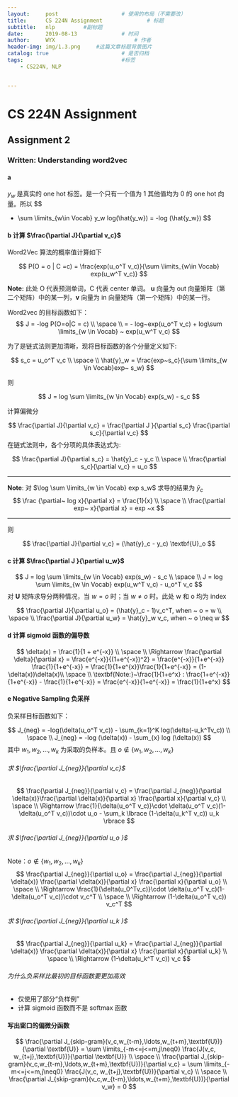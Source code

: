 ```yaml
---
layout:     post   				    # 使用的布局（不需要改）
title:      CS 224N Assignment 				# 标题 
subtitle:   nlp         #副标题
date:       2019-08-13 				# 时间
author:     WYX 						# 作者
header-img: img/1.3.png 	#这篇文章标题背景图片
catalog: true 						# 是否归档
tags:								#标签
    - CS224N, NLP


---
```




# CS 224N Assignment 



## Assignment 2

### Written: Understanding word2vec

#### a

$y_w$ 是真实的 one hot 标签。是一个只有一个值为 1 其他值均为 0 的 one hot 向量。所以
$$
- \sum \limits_{w\in Vocab} y_w log(\hat{y_w}) = -log (\hat{y_w})
$$

#### b 计算 $\frac{\partial J}{\partial v_c}$

Word2Vec 算法的概率值计算如下


$$
P(O = o | C =c) = \frac{exp(u_o^T v_c)}{\sum \limits_{w\in Vocab} exp(u_w^T v_c)}
$$


**Note:** 此处 O 代表预测单词，C 代表 center 单词。 **u** 向量为 out 向量矩阵（第二个矩阵）中的某一列，**v** 向量为 in 向量矩阵（第一个矩阵）中的某一行。

 Word2vec 的目标函数如下：
$$
J = -log P(O=o|C = c) \\
\space \\
= - log~exp(u_o^T v_c) + log\sum \limits_{w \in Vocab} ~ exp(u_w^T v_c)
$$


为了是链式法则更加清晰，现将目标函数的各个分量定义如下:


$$
s_c = u_o^T v_c \\
\space  \\
\hat{y}_w = \frac{exp~s_c}{\sum \limits_{w \in Vocab}exp~ s_w}
$$


则 


$$
J = log \sum \limits_{w \in Vocab} exp(s_w) - s_c
$$


计算偏微分


$$
\frac{\partial J}{\partial v_c} = \frac{\partial J }{\partial s_c} \frac{\partial s_c}{\partial v_c}
$$
在链式法则中，各个分项的具体表达式为:


$$
\frac{\partial J}{\partial s_c} = \hat{y}_c - y_c \\
\space \\
\frac{\partial s_c}{\partial v_c} = u_o
$$

---

**Note**: 对 $\log \sum \limits_{w \in Vocab} exp s_w$ 求导的结果为  $\hat{y}_c$
$$
\frac {\partial~ log x}{\partial x} = \frac{1}{x} \\
\space \\
\frac{\partial exp~ x}{\partial x} = exp ~x
$$

---

则 


$$
\frac{\partial J}{\partial v_c} = (\hat{y}_c - y_c) \textbf{U}_o
$$


#### c 计算 $\frac{\partial J }{\partial u_w}$


$$
J = log \sum \limits_{w \in Vocab} exp(s_w) - s_c \\
\space \\
J = log \sum \limits_{w \in Vocab} exp(u_w^T v_c) - u_o^T v_c
$$
对 **U** 矩阵求导分两种情况，当 $w = o$ 时；当 $w \neq o$ 时。此处 w 和 o 均为 index	


$$
\frac{\partial J}{\partial u_o} = (\hat{y}_c  - 1)v_c^T, when ~ o = w \\
\space \\
\frac{\partial J}{\partial u_w} = \hat{y}_w v_c,  when ~ o \neq w
$$


#### d 计算 sigmoid 函数的偏导数


$$
\delta(x) = \frac{1}{1 + e^{-x}} \\
\space \\
\Rightarrow \frac{\partial \delta}{\partial x} = \frac{e^{-x}}{(1+e^{-x})^2} = \frac{e^{-x}}{1+e^{-x}} \frac{1}{1+e^{-x}} = \frac{1}{1+e^{x}}\frac{1}{1+e^{-x}} = (1-\delta(x))\delta(x)\\
\space \\
\textbf{Note:}~\frac{1}{1+e^x} : \frac{1+e^{-x}}{1+e^{-x}} - \frac{1}{1+e^{-x}} = \frac{e^{-x}}{1+e^{-x}} = \frac{1}{1+e^x}
$$


#### e Negative Sampling 负采样



负采样目标函数如下：


$$
J_{neg} = -log(\delta(u_o^T v_c)) - \sum_{k=1}^K log(\delta(-u_k^Tv_c)) \\
\space \\
J_{neg} = -log (\delta(x)) - \sum_{x} log (\delta(x))
$$
其中 $w_1,w_2,\ldots,w_k$ 为采取的负样本。且 $o ∉ \lbrace w_1,w_2,\ldots,w_k \rbrace$



###### 求 $\frac{\partial J_{neg}}{\partial v_c}$

##### 

$$
\frac{\partial J_{neg}}{\partial v_c} = \frac{\partial J_{neg}}{\partial \delta(x)}\frac{\partial \delta(x)}{\partial x} \frac{\partial x}{\partial v_c}  \\
\space \\
\Rightarrow \frac{1}{\delta(u_o^T v_c)}\cdot \delta(u_o^T v_c)(1-\delta(u_o^T v_c))\cdot u_o - \sum_k \lbrace (1-\delta(u_k^T v_c)) u_k \rbrace
$$



###### 求 $\frac{\partial J_{neg}}{\partial u_o }$

Note：$o \notin \lbrace w_1,w_2,\ldots,w_k \rbrace$
$$
\frac{\partial J_{neg}}{\partial u_o} = \frac{\partial J_{neg}}{\partial \delta(x)} \frac{\partial \delta(x)}{\partial x} \frac{\partial x}{\partial u_o} \\
\space \\
\Rightarrow \frac{1}{\delta(u_0^Tv_c)}\cdot \delta(u_o^T v_c)(1-\delta(u_o^T v_c))\cdot v_c^T \\
\space \\
\Rightarrow (1-\delta(u_o^T v_c)) v_c^T
$$


###### 求 $\frac{\partial J_{neg}}{\partial u_k }$


$$
\frac{\partial J_{neg}}{\partial u_k} = \frac{\partial J_{neg}}{\partial \delta(x)} \frac{\partial \delta(x)}{\partial x} \frac{\partial x}{\partial u_k} \\
\space \\
\Rightarrow  (1-\delta(u_k^T v_c)) v_c 
$$


###### 为什么负采样比最初的目标函数要更加高效

- 仅使用了部分“负样例”
- 计算 sigmoid 函数而不是 softmax 函数



#### 写出窗口的偏微分函数


$$
\frac{\partial J_{skip-gram}(v_c,w_{t-m},\ldots,w_{t+m},\textbf{U})}{\partial \textbf{U}} = \sum \limits_{-m<=j<=m,j\neq0} \frac{J(v_c,	w_{t+j},\textbf{U})}{\partial \textbf{U}} \\
\space \\
\frac{\partial J_{skip-gram}(v_c,w_{t-m},\ldots,w_{t+m},\textbf{U})}{\partial v_c} = \sum \limits_{-m<=j<=m,j\neq0} \frac{J(v_c,	w_{t+j},\textbf{U})}{\partial v_c} \\
\space \\
\frac{\partial J_{skip-gram}(v_c,w_{t-m},\ldots,w_{t+m},\textbf{U})}{\partial v_w} = 0
$$
